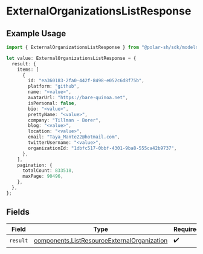 # ExternalOrganizationsListResponse

## Example Usage

```typescript
import { ExternalOrganizationsListResponse } from "@polar-sh/sdk/models/operations/externalorganizationslist.js";

let value: ExternalOrganizationsListResponse = {
  result: {
    items: [
      {
        id: "ea360183-2fa0-442f-8498-e052c6d8f75b",
        platform: "github",
        name: "<value>",
        avatarUrl: "https://bare-quinoa.net",
        isPersonal: false,
        bio: "<value>",
        prettyName: "<value>",
        company: "Tillman - Borer",
        blog: "<value>",
        location: "<value>",
        email: "Taya_Mante22@hotmail.com",
        twitterUsername: "<value>",
        organizationId: "1dbfc517-0bbf-4301-9ba8-555ca42b9737",
      },
    ],
    pagination: {
      totalCount: 833518,
      maxPage: 90496,
    },
  },
};
```

## Fields

| Field                                                                                                      | Type                                                                                                       | Required                                                                                                   | Description                                                                                                |
| ---------------------------------------------------------------------------------------------------------- | ---------------------------------------------------------------------------------------------------------- | ---------------------------------------------------------------------------------------------------------- | ---------------------------------------------------------------------------------------------------------- |
| `result`                                                                                                   | [components.ListResourceExternalOrganization](../../models/components/listresourceexternalorganization.md) | :heavy_check_mark:                                                                                         | N/A                                                                                                        |